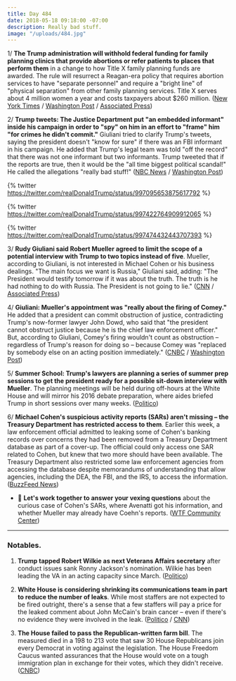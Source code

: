 ```yaml
---
title: Day 484
date: 2018-05-18 09:18:00 -07:00
description: Really bad stuff.
image: "/uploads/484.jpg"
---
```


1/ **The Trump administration will withhold federal funding for family planning clinics that provide abortions or refer patients to places that perform them** in a change to how Title X family planning funds are awarded. The rule will resurrect a Reagan-era policy that requires abortion services to have "separate personnel" and require a "bright line" of "physical separation" from other family planning services. Title X serves about 4 million women a year and costs taxpayers about $260 million. ([New York Times](https://www.nytimes.com/2018/05/17/us/politics/trump-funding-abortion-restrictions.html) / [Washington Post](https://www.washingtonpost.com/news/to-your-health/wp/2018/05/18/planned-parenthood-likely-to-lose-millions-under-trump-administrations-new-title-x-family-planning-rules/) / [Associated Press](https://apnews.com/a777f010d69347468e8b2945ab339348))

2/ **Trump tweets: The Justice Department put "an embedded informant" inside his campaign in order to "spy" on him in an effort to "frame" him "for crimes he didn't commit."** Giuliani tried to clarify Trump's tweets, saying the president doesn't "know for sure" if there was an FBI informant in his campaign. He added that Trump's legal team was told "off the record" that there was not one informant but two informants. Trump tweeted that if the reports are true, then it would be the "all time biggest political scandal!" He called the allegations "really bad stuff!" ([NBC News](https://www.nbcnews.com/politics/donald-trump/trump-claims-justice-dept-put-spy-his-campaign-try-frame-n875301) / [Washington Post](https://www.washingtonpost.com/news/post-politics/wp/2018/05/18/giuliani-trump-doesnt-know-for-sure-that-there-was-an-fbi-informant-in-his-campaign/))

{% twitter https://twitter.com/realDonaldTrump/status/997095653875617792 %}

{% twitter https://twitter.com/realDonaldTrump/status/997422764909912065 %}

{% twitter https://twitter.com/realDonaldTrump/status/997474432443707393 %}

3/ **Rudy Giuliani said Robert Mueller agreed to limit the scope of a potential interview with Trump to two topics instead of five**. Mueller, according to Giuliani, is not interested in Michael Cohen or his business dealings. "The main focus we want is Russia," Giuliani said, adding: "The President would testify tomorrow if it was about the truth. The truth is he had nothing to do with Russia. The President is not going to lie." ([CNN](https://www.cnn.com/2018/05/18/politics/rudy-giuliani-mueller-interview-cnntv/index.html) / [Associated Press](https://apnews.com/7ac17a986d3d4c67bfd991464ddc56b4))

4/ **Giuliani: Mueller's appointment was "really about the firing of Comey."** He added that a president can commit obstruction of justice, contradicting Trump's now-former lawyer John Dowd, who said that "the president cannot obstruct justice because he is the chief law enforcement officer." But, according to Giuliani, Comey's firing wouldn't count as obstruction – regardless of Trump's reason for doing so – because Comey was "replaced by somebody else on an acting position immediately." ([CNBC](https://www.cnbc.com/2018/05/18/giuliani-special-counsel-appointed-because-trump-fired-comey.html) / [Washington Post](https://www.washingtonpost.com/news/the-fix/wp/2018/05/18/rudy-giuliani-makes-a-big-new-concession-a-president-can-obstruct-justice/))

5/ **Summer School: Trump's lawyers are planning a series of summer prep sessions to get the president ready for a possible sit-down interview with Mueller**. The planning meetings will be held during off-hours at the White House and will mirror his 2016 debate preparation, where aides briefed Trump in short sessions over many weeks. ([Politico](https://www.politico.com/story/2018/05/17/donald-trump-robert-mueller-interview-preparation-595701))

6/ **Michael Cohen's suspicious activity reports (SARs) aren't missing – the Treasury Department has restricted access to them**. Earlier this week, a law enforcement official admitted to leaking some of Cohen's banking records over concerns they had been removed from a Treasury Department database as part of a cover-up. The official could only access one SAR related to Cohen, but knew that two more should have been available. The Treasury Department also restricted some law enforcement agencies from accessing the database despite memorandums of understanding that allow agencies, including the DEA, the FBI, and the IRS, to access the information. ([BuzzFeed News](https://www.buzzfeed.com/jasonaleopold/cohen-sars))

* 🤔 **Let's work together to answer your vexing questions** about the curious case of Cohen's SARs, where Avenatti got his information, and whether Mueller may already have Coehn's reports. ([WTF Community Center](https://talk.whatthefuckjusthappenedtoday.com/t/new-your-vexing-questions-5-17-2018/3312))

---

### Notables.

1. **Trump tapped Robert Wilkie as next Veterans Affairs secretary** after conduct issues sank Ronny Jackson's nomination. Wilkie has been leading the VA in an acting capacity since March. ([Politico](https://www.politico.com/story/2018/05/18/trump-taps-wilkie-as-next-veterans-affairs-secretary-597621))

2. **White House is considering shrinking its communications team in part to reduce the number of leaks**. While most staffers are not expected to be fired outright, there's a sense that a few staffers will pay a price for the leaked comment about John McCain's brain cancer – even if there's no evidence they were involved in the leak. ([Politico](https://www.politico.com/story/2018/05/17/white-house-leaks-communications-press-office-staff-shakeup-596595) / [CNN](https://www.cnn.com/2018/05/17/politics/white-house-reducing-comms-team/index.html))

3. **The House failed to pass the Republican-written farm bill**. The measured died in a 198 to 213 vote that saw 30 House Republicans join every Democrat in voting against the legislation. The House Freedom Caucus wanted assurances that the House would vote on a tough immigration plan in exchange for their votes, which they didn't receive. ([CNBC](https://www.cnbc.com/2018/05/18/house-farm-bill-vote-immigration-spat-sinks-legislation.html))